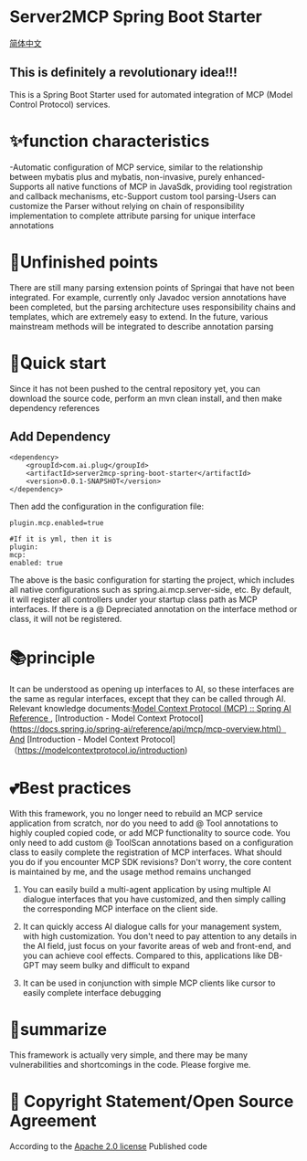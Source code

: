 # Server2MCP Spring Boot Starter

[简体中文](README_zh.md)

## This is definitely a revolutionary idea!!!

This is a Spring Boot Starter used for automated integration of MCP (Model Control Protocol) services.

# ✨function characteristics

-Automatic configuration of MCP service, similar to the relationship between mybatis plus and mybatis, non-invasive, purely enhanced-Supports all native functions of MCP in JavaSdk, providing tool registration and callback mechanisms, etc-Support custom tool parsing-Users can customize the Parser without relying on chain of responsibility implementation to complete attribute parsing for unique interface annotations

# 👀Unfinished points

There are still many parsing extension points of Springai that have not been integrated. For example, currently only Javadoc version annotations have been completed, but the parsing architecture uses responsibility chains and templates, which are extremely easy to extend. In the future, various mainstream methods will be integrated to describe annotation parsing

# 🎯Quick start

Since it has not been pushed to the central repository yet, you can download the source code, perform an mvn clean install, and then make dependency references

## Add Dependency

    <dependency>
        <groupId>com.ai.plug</groupId>
        <artifactId>server2mcp-spring-boot-starter</artifactId>
        <version>0.0.1-SNAPSHOT</version>
    </dependency>

Then add the configuration in the configuration file:

    plugin.mcp.enabled=true
    
    #If it is yml, then it is
    plugin:
    mcp:
    enabled: true

The above is the basic configuration for starting the project, which includes all native configurations such as spring.ai.mcp.server-side, etc. By default, it will register all controllers under your startup class path as MCP interfaces. If there is a @ Depreciated annotation on the interface method or class, it will not be registered.

# 📚principle

It can be understood as opening up interfaces to AI, so these interfaces are the same as regular interfaces, except that they can be called through AI. Relevant knowledge documents:[Model Context Protocol (MCP) :: Spring AI Reference ](https://docs.spring.io/spring-ai/reference/api/mcp/mcp-overview.html) , [Introduction - Model Context Protocol](https://docs.spring.io/spring-ai/reference/api/mcp/mcp-overview.html）And [Introduction - Model Context Protocol]（https://modelcontextprotocol.io/introduction)

# 💕Best practices

With this framework, you no longer need to rebuild an MCP service application from scratch, nor do you need to add @ Tool annotations to highly coupled copied code, or add MCP functionality to source code. You only need to add custom @ ToolScan annotations based on a configuration class to easily complete the registration of MCP interfaces. What should you do if you encounter MCP SDK revisions? Don't worry, the core content is maintained by me, and the usage method remains unchanged

1. You can easily build a multi-agent application by using multiple AI dialogue interfaces that you have customized, and then simply calling the corresponding MCP interface on the client side.
  
2. It can quickly access AI dialogue calls for your management system, with high customization. You don't need to pay attention to any details in the AI field, just focus on your favorite areas of web and front-end, and you can achieve cool effects. Compared to this, applications like DB-GPT may seem bulky and difficult to expand
  
3. It can be used in conjunction with simple MCP clients like cursor to easily complete interface debugging
  

# 🔔summarize

This framework is actually very simple, and there may be many vulnerabilities and shortcomings in the code. Please forgive me.

# 📄 Copyright Statement/Open Source Agreement

According to the [Apache 2.0 license](https://www.apache.org/licenses/LICENSE-2.0.html) Published code
